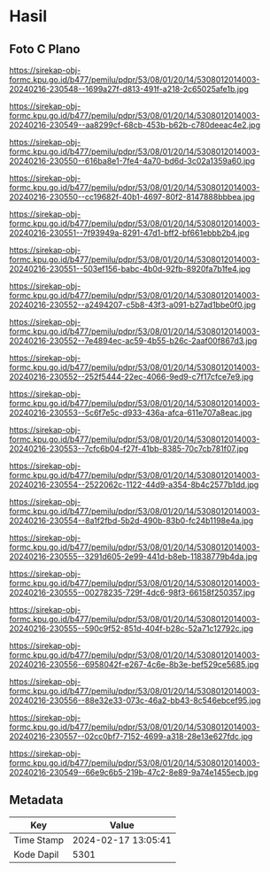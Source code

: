 # Hasil

## Foto C Plano

https://sirekap-obj-formc.kpu.go.id/b477/pemilu/pdpr/53/08/01/20/14/5308012014003-20240216-230548--1699a27f-d813-491f-a218-2c65025afe1b.jpg

https://sirekap-obj-formc.kpu.go.id/b477/pemilu/pdpr/53/08/01/20/14/5308012014003-20240216-230549--aa8299cf-68cb-453b-b62b-c780deeac4e2.jpg

https://sirekap-obj-formc.kpu.go.id/b477/pemilu/pdpr/53/08/01/20/14/5308012014003-20240216-230550--616ba8e1-7fe4-4a70-bd6d-3c02a1359a60.jpg

https://sirekap-obj-formc.kpu.go.id/b477/pemilu/pdpr/53/08/01/20/14/5308012014003-20240216-230550--cc19682f-40b1-4697-80f2-8147888bbbea.jpg

https://sirekap-obj-formc.kpu.go.id/b477/pemilu/pdpr/53/08/01/20/14/5308012014003-20240216-230551--7f93949a-8291-47d1-bff2-bf661ebbb2b4.jpg

https://sirekap-obj-formc.kpu.go.id/b477/pemilu/pdpr/53/08/01/20/14/5308012014003-20240216-230551--503ef156-babc-4b0d-92fb-8920fa7b1fe4.jpg

https://sirekap-obj-formc.kpu.go.id/b477/pemilu/pdpr/53/08/01/20/14/5308012014003-20240216-230552--a2494207-c5b8-43f3-a091-b27ad1bbe0f0.jpg

https://sirekap-obj-formc.kpu.go.id/b477/pemilu/pdpr/53/08/01/20/14/5308012014003-20240216-230552--7e4894ec-ac59-4b55-b26c-2aaf00f867d3.jpg

https://sirekap-obj-formc.kpu.go.id/b477/pemilu/pdpr/53/08/01/20/14/5308012014003-20240216-230552--252f5444-22ec-4066-9ed9-c7f17cfce7e9.jpg

https://sirekap-obj-formc.kpu.go.id/b477/pemilu/pdpr/53/08/01/20/14/5308012014003-20240216-230553--5c6f7e5c-d933-436a-afca-611e707a8eac.jpg

https://sirekap-obj-formc.kpu.go.id/b477/pemilu/pdpr/53/08/01/20/14/5308012014003-20240216-230553--7cfc6b04-f27f-41bb-8385-70c7cb781f07.jpg

https://sirekap-obj-formc.kpu.go.id/b477/pemilu/pdpr/53/08/01/20/14/5308012014003-20240216-230554--2522062c-1122-44d9-a354-8b4c2577b1dd.jpg

https://sirekap-obj-formc.kpu.go.id/b477/pemilu/pdpr/53/08/01/20/14/5308012014003-20240216-230554--8a1f2fbd-5b2d-490b-83b0-fc24b1198e4a.jpg

https://sirekap-obj-formc.kpu.go.id/b477/pemilu/pdpr/53/08/01/20/14/5308012014003-20240216-230555--3291d605-2e99-441d-b8eb-11838779b4da.jpg

https://sirekap-obj-formc.kpu.go.id/b477/pemilu/pdpr/53/08/01/20/14/5308012014003-20240216-230555--00278235-729f-4dc6-98f3-66158f250357.jpg

https://sirekap-obj-formc.kpu.go.id/b477/pemilu/pdpr/53/08/01/20/14/5308012014003-20240216-230555--590c9f52-851d-404f-b28c-52a71c12792c.jpg

https://sirekap-obj-formc.kpu.go.id/b477/pemilu/pdpr/53/08/01/20/14/5308012014003-20240216-230556--6958042f-e267-4c6e-8b3e-bef529ce5685.jpg

https://sirekap-obj-formc.kpu.go.id/b477/pemilu/pdpr/53/08/01/20/14/5308012014003-20240216-230556--88e32e33-073c-46a2-bb43-8c546ebcef95.jpg

https://sirekap-obj-formc.kpu.go.id/b477/pemilu/pdpr/53/08/01/20/14/5308012014003-20240216-230557--02cc0bf7-7152-4699-a318-28e13e627fdc.jpg

https://sirekap-obj-formc.kpu.go.id/b477/pemilu/pdpr/53/08/01/20/14/5308012014003-20240216-230549--66e9c6b5-219b-47c2-8e89-9a74e1455ecb.jpg


## Metadata

| Key        | Value               |
| ---------- | ------------------- |
| Time Stamp | 2024-02-17 13:05:41 |
| Kode Dapil | 5301                |



